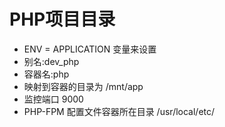 # PHP项目目录
* ENV = APPLICATION 变量来设置
* 别名:dev_php
* 容器名:php
* 映射到容器的目录为 /mnt/app
* 监控端口 9000
* PHP-FPM 配置文件容器所在目录 /usr/local/etc/